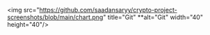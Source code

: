 
<img src="https://github.com/saadansaryy/crypto-project-screenshots/blob/main/chart.png" title="Git" **alt="Git" width="40" height="40"/>
